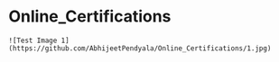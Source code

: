 # Online_Certifications
 
	![Test Image 1](https://github.com/AbhijeetPendyala/Online_Certifications/1.jpg)
 
